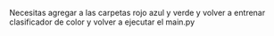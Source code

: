 Necesitas agregar a las carpetas rojo azul y verde y volver a entrenar clasificador de color y volver a ejecutar el main.py

